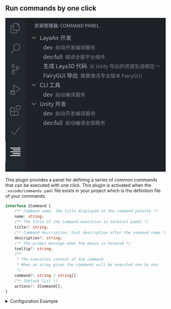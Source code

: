 ## Run commands by one click
![](media/screenshot.png)

This plugin provides a panel for defining a series of common commands that can be executed with one click.
This plugin is activated when the `.vscode/commands.yaml` file exists in your project which is the definition file of your commands.

```typescript
interface ICommand {
	/** Command name, the title displayed in the command palette */
	name: string;
	/** The title of the command execution in terminal panel */
	title?: string;
	/** Command description, hint description after the command name */
	description?: string;
	/** The prompt message when the mouse is hovered */
	tooltip?: string;
	/**
	 * The execution content of the command
	 * When an array given the commands will be executed one by one
	 */
	command?: string | string[];
	/** Subtask list */
	actions?: ICommand[];
}
```

<details>
<summary>Configuration Example</summary>

```yaml
# .vscode/commands.yaml
- name: LayaAir 开发
  actions:
  - name: dev
    description: 启动开发编译服务
    command: yarn concurrently -k "yarn serve" "yarn webpack --config laya/webpack.config.js --watch --env esbuild=true entry=develop ws=3102"
  - name: dev:full
    description: 编译全部平台组件
    command: yarn concurrently -k "yarn serve" "yarn webpack --config laya/webpack.config.js --watch --env esbuild=true entry=all ws=3102"
  - name: 生成 Laya3D 代码
    description: 从 Unity 导出的资源生成绑定代码
    command: node tools/bin/cli.js laya laya/laya3d.yaml
  - name: FairyGUI 导出
    description: 需要激活专业版本 FairyGUI
    command: node tools/bin/cli.js fairygui laya

- name: CLI 工具
  actions:
  - name: dev
    description: 启动编译服务
    command: yarn webpack --config tools/webpack.config.js --watch --env esbuild=true target=ES2020

- name: Unity 开发
  actions:
  - name: dev
    description: 启动开发编译服务
    command: yarn concurrently -k "yarn serve" "yarn webpack --config unity/webpack.config.js --watch --env ws=3102 esbuild=true entry=dev"
  - name: dev:full
    description: 启动编译全部服务
    command: yarn concurrently -k "yarn serve" "yarn webpack --config laya/webpack.config.js --watch --env esbuild=true entry=all ws=3102"
```
</details>
